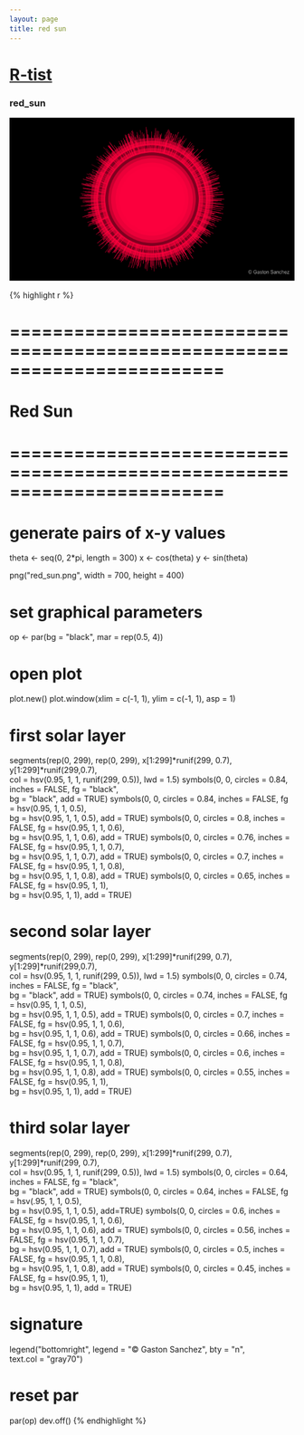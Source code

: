 ```yaml
--- 
layout: page 
title: red sun 
--- 
```


# [R-tist](/Rtist) 

### red_sun 

![](/images/red_sun.png) 

{% highlight r %} 
# ======================================================================== 
# Red Sun 
# ======================================================================== 
# generate pairs of x-y values 
theta <- seq(0, 2*pi, length = 300) 
x <- cos(theta) 
y <- sin(theta) 
 
 
png("red_sun.png", width = 700, height = 400) 
# set graphical parameters 
op <- par(bg = "black", mar = rep(0.5, 4)) 
# open plot 
plot.new() 
plot.window(xlim = c(-1, 1), ylim = c(-1, 1), asp = 1) 
 
# first solar layer 
segments(rep(0, 299), rep(0, 299), x[1:299]*runif(299, 0.7),  
         y[1:299]*runif(299,0.7),  
         col = hsv(0.95, 1, 1, runif(299, 0.5)), lwd = 1.5) 
symbols(0, 0, circles = 0.84, inches = FALSE, fg = "black",  
        bg = "black", add = TRUE) 
symbols(0, 0, circles = 0.84, inches = FALSE, fg = hsv(0.95, 1, 1, 0.5),  
        bg = hsv(0.95, 1, 1, 0.5), add = TRUE) 
symbols(0, 0, circles = 0.8, inches = FALSE, fg = hsv(0.95, 1, 1, 0.6),  
        bg = hsv(0.95, 1, 1, 0.6), add = TRUE) 
symbols(0, 0, circles = 0.76, inches = FALSE, fg = hsv(0.95, 1, 1, 0.7),  
        bg = hsv(0.95, 1, 1, 0.7), add = TRUE) 
symbols(0, 0, circles = 0.7, inches = FALSE, fg = hsv(0.95, 1, 1, 0.8),  
        bg = hsv(0.95, 1, 1, 0.8), add = TRUE) 
symbols(0, 0, circles = 0.65, inches = FALSE, fg = hsv(0.95, 1, 1),  
        bg = hsv(0.95, 1, 1), add = TRUE) 
 
# second solar layer 
segments(rep(0, 299), rep(0, 299), x[1:299]*runif(299, 0.7),  
         y[1:299]*runif(299,0.7),  
         col = hsv(0.95, 1, 1, runif(299, 0.5)), lwd = 1.5) 
symbols(0, 0, circles = 0.74, inches = FALSE, fg = "black",  
        bg = "black", add = TRUE) 
symbols(0, 0, circles = 0.74, inches = FALSE, fg = hsv(0.95, 1, 1, 0.5),  
        bg = hsv(0.95, 1, 1, 0.5), add = TRUE) 
symbols(0, 0, circles = 0.7, inches = FALSE, fg = hsv(0.95, 1, 1, 0.6),  
        bg = hsv(0.95, 1, 1, 0.6), add = TRUE) 
symbols(0, 0, circles = 0.66, inches = FALSE, fg = hsv(0.95, 1, 1, 0.7),  
        bg = hsv(0.95, 1, 1, 0.7), add = TRUE) 
symbols(0, 0, circles = 0.6, inches = FALSE, fg = hsv(0.95, 1, 1, 0.8),  
        bg = hsv(0.95, 1, 1, 0.8), add = TRUE) 
symbols(0, 0, circles = 0.55, inches = FALSE, fg = hsv(0.95, 1, 1),  
        bg = hsv(0.95, 1, 1), add = TRUE) 
 
# third solar layer 
segments(rep(0, 299), rep(0, 299), x[1:299]*runif(299, 0.7),  
         y[1:299]*runif(299, 0.7),  
         col = hsv(0.95, 1, 1, runif(299, 0.5)), lwd = 1.5) 
symbols(0, 0, circles = 0.64, inches = FALSE, fg = "black",  
        bg = "black", add = TRUE) 
symbols(0, 0, circles = 0.64, inches = FALSE, fg = hsv(.95, 1, 1, 0.5),  
        bg = hsv(0.95, 1, 1, 0.5), add=TRUE) 
symbols(0, 0, circles = 0.6, inches = FALSE, fg = hsv(0.95, 1, 1, 0.6),  
        bg = hsv(0.95, 1, 1, 0.6), add = TRUE) 
symbols(0, 0, circles = 0.56, inches = FALSE, fg = hsv(0.95, 1, 1, 0.7),  
        bg = hsv(0.95, 1, 1, 0.7), add = TRUE) 
symbols(0, 0, circles = 0.5, inches = FALSE, fg = hsv(0.95, 1, 1, 0.8),  
        bg = hsv(0.95, 1, 1, 0.8), add = TRUE) 
symbols(0, 0, circles = 0.45, inches = FALSE, fg = hsv(0.95, 1, 1),  
        bg = hsv(0.95, 1, 1), add = TRUE) 
 
# signature 
legend("bottomright", legend = "© Gaston Sanchez", bty = "n",  
       text.col = "gray70") 
# reset par 
par(op) 
dev.off() 
{% endhighlight %} 
